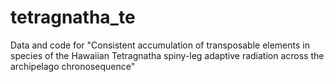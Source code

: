 # tetragnatha_te
Data and code for "Consistent accumulation of transposable elements in species of the Hawaiian Tetragnatha spiny-leg adaptive radiation across the archipelago chronosequence"
